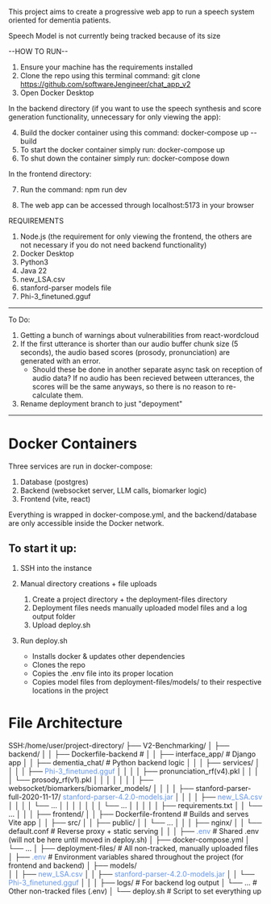 This project aims to create a progressive web app to run a speech system oriented for dementia patients. 

Speech Model is not currently being tracked because of its size

--HOW TO RUN--
1. Ensure your machine has the requirements installed
2. Clone the repo using this terminal command: git clone https://github.com/softwareJengineer/chat_app_v2
3. Open Docker Desktop

In the backend directory (if you want to use the speech synthesis and score generation functionality, unnecessary for only viewing the app):

4. Build the docker container using this command: docker-compose up --build
5. To start the docker container simply run: docker-compose up
6. To shut down the container simply run: docker-compose down

In the frontend directory:

7. Run the command: npm run dev

8. The web app can be accessed through localhost:5173 in your browser

REQUIREMENTS
1. Node.js (the requirement for only viewing the frontend, the others are not necessary if you do not need backend functionality)
2. Docker Desktop
3. Python3
4. Java 22
5. new_LSA.csv
6. stanford-parser models file
7. Phi-3_finetuned.gguf

<hr>

To Do:

1. Getting a bunch of warnings about vulnerabilities from react-wordcloud
2. If the first utterance is shorter than our audio buffer chunk size (5 seconds), the audio based scores (prosody, pronunciation) are generated with an error.
    - Should these be done in another separate async task on reception of audio data? If no audio has been recieved between utterances, the scores will be the same anyways, so there is no reason to re-calculate them.
3. Rename deployment branch to just "depoyment"


<hr>


# Docker Containers
Three services are run in docker-compose:
1) Database (postgres)
2) Backend  (websocket server, LLM calls, biomarker logic)
3) Frontend (vite, react) 

Everything is wrapped in docker-compose.yml, and the backend/database are only accessible inside the Docker network.

## To start it up:
1. SSH into the instance

2. Manual directory creations + file uploads
    1. Create a project directory + the deployment-files directory
    2. Deployment files needs manually uploaded model files and a log output folder
    3. Upload deploy.sh

3. Run deploy.sh
    * Installs docker & updates other dependencies
    * Clones the repo
    * Copies the .env file into its proper location 
    * Copies model files from deployment-files/models/ to their respective locations in the project


# File Architecture

SSH:/home/user/project-directory/
├── V2-Benchmarking/
│   ├── backend/
│   │   ├── Dockerfile-backend   # 
│   │   ├── interface_app/       # Django app
│   │   ├── dementia_chat/       # Python backend logic
│   │   │   ├── services/
│   │   │   │   ├── <span style="color: CornflowerBlue;"> Phi-3_finetuned.gguf </span>
│   │   │   │   ├── pronunciation_rf(v4).pkl
│   │   │   │   └── prosody_rf(v1).pkl
│   │   │   │
│   │   │   ├── websocket/biomarkers/biomarker_models/
│   │   │   │   ├── stanford-parser-full-2020-11-17/<span style="color: CornflowerBlue;"> stanford-parser-4.2.0-models.jar </span>
│   │   │   │   ├── <span style="color: CornflowerBlue;"> new_LSA.csv </span>
│   │   │   │   └── ...
│   │   │   │
│   │   │   └── ...
│   │   │
│   │   ├── requirements.txt
│   │   └── ...
│   │
│   ├── frontend/
│   │   ├── Dockerfile-frontend  # Builds and serves Vite app
│   │   ├── src/
│   │   ├── public/
│   │   └── ...
│   │
│   ├── nginx/
│   │   └── default.conf         # Reverse proxy + static serving
│   │
│   ├── <span style="color: CornflowerBlue;"> .env </span>                     # Shared .env (will not be here until moved in deploy.sh)
│   ├── docker-compose.yml
│   └── ...
│
├── deployment-files/            # All non-tracked, manually uploaded files
│   ├── <span style="color: CornflowerBlue;"> .env </span>                     # Environment variables shared throughout the project (for frontend and backend)
│   ├── models/      
│   │   ├── <span style="color: CornflowerBlue;"> new_LSA.csv </span>
│   │   ├── <span style="color: CornflowerBlue;"> stanford-parser-4.2.0-models.jar </span>
│   │   └── <span style="color: CornflowerBlue;"> Phi-3_finetuned.gguf </span>
│   │
│   ├── logs/        # For backend log output
│   └── ...          # Other non-tracked files (.env)
│
└── deploy.sh        # Script to set everything up



